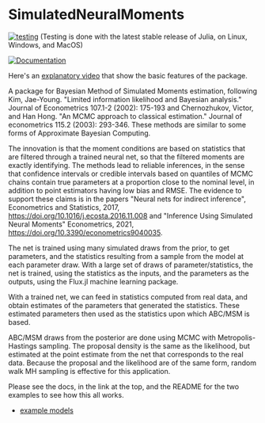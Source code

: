 # SimulatedNeuralMoments
[![testing](https://github.com/mcreel/SimulatedNeuralMoments.jl/actions/workflows/testing.yml/badge.svg)](https://github.com/mcreel/SimulatedNeuralMoments.jl/actions/workflows/testing.yml)
(Testing is done with the latest stable release of Julia, on Linux, Windows, and MacOS)

[![Documentation](https://img.shields.io/badge/docs-latest-blue.svg)](https://github.com/mcreel/SimulatedNeuralMoments.jl/blob/main/docs/API.md)


Here's an [explanatory video](https://youtu.be/Ps-gl8Hz-20) that show the basic features of
the package.

A package for Bayesian Method of Simulated Moments estimation, following Kim, Jae-Young. "Limited information likelihood and Bayesian analysis." Journal of Econometrics 107.1-2 (2002): 175-193 and Chernozhukov, Victor, and Han Hong. "An MCMC approach to classical estimation." Journal of econometrics 115.2 (2003): 293-346. These methods are similar to some forms of Approximate Bayesian Computing.

The innovation is that the moment conditions are based on statistics that are filtered through a trained neural net, so that the filtered moments are exactly identifying. The methods lead to reliable inferences, in the sense that confidence intervals or credible intervals based on quantiles of MCMC chains contain true parameters at a proportion close to the nominal level, in addition to point estimators having low bias and RMSE. The evidence to support these claims is in the papers "Neural nets for indirect inference", Econometrics and Statistics, 2017, https://doi.org/10.1016/j.ecosta.2016.11.008 and "Inference Using Simulated Neural Moments" Econometrics, 2021, https://doi.org/10.3390/econometrics9040035.

The net is trained using many simulated draws from the prior, to get parameters, and the statistics resulting from a sample from the model at each parameter draw. With a large set of draws of parameter/statistics, the net is trained, using the statistics as the inputs, and the parameters as the outputs, using the Flux.jl machine learning package. 

With a trained net, we can feed in statistics computed from real data, and obtain estimates of the parameters that generated the statistics. These estimated parameters then used as the statistics upon which ABC/MSM is based.

ABC/MSM draws from the posterior are done using MCMC with Metropolis-Hastings sampling. The proposal density is the same as the likelihood, but estimated at the point estimate from the net that corresponds to the real data. Because the proposal and the likelihood are of the same form, random walk MH sampling is effective for this application.


Please see the docs, in the link at the top, and the README for the two examples to see how this all works.
* [example models](https://github.com/mcreel/SimulatedNeuralMoments.jl/blob/main/examples/README.md)

